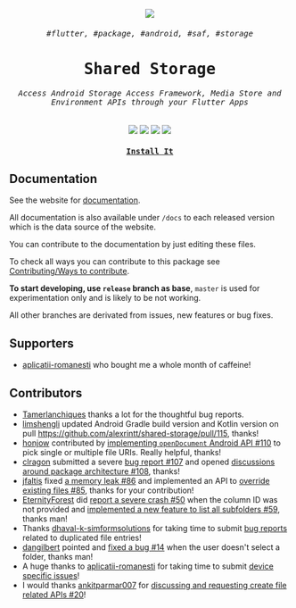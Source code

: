 <p align="center">
  <img src="https://user-images.githubusercontent.com/51419598/161439601-fc228a0d-d09d-4dbb-b5a3-ebc5dbcf9f46.png">
</p>

<h6 align="center"><samp>#flutter, #package, #android, #saf, #storage</samp></h6>
<samp><h1 align="center">Shared Storage</h1></samp>

<h6 align="center">
    <samp>
      Access Android <kbd>Storage Access Framework</kbd>, <kbd>Media Store</kbd> and <kbd>Environment</kbd> APIs through your Flutter Apps
    </samp>
</h6>

<p align="center">
  <a href="https://pub.dev/packages/shared_storage"><img src="https://img.shields.io/pub/v/shared_storage.svg?style=for-the-badge&color=22272E&showLabel=false&labelColor=15191f&logo=dart&logoColor=blue"></a>
  <img src="https://img.shields.io/badge/Kotlin-22272E?&style=for-the-badge&logo=kotlin&logoColor=9966FF">
  <img src="https://img.shields.io/badge/Dart-22272E?style=for-the-badge&logo=dart&logoColor=2BB7F6">
  <img src="https://img.shields.io/badge/Flutter-22272E?style=for-the-badge&logo=flutter&logoColor=66B1F1">
</p>

<h4 align="center"><samp><a href="https://pub.dev/packages/shared_storage">Install It</a></samp></h4>

## Documentation

See the website for [documentation](https://alexrintt.github.io/shared-storage).

All documentation is also available under `/docs` to each released version which is the data source of the website.

You can contribute to the documentation by just editing these files.

To check all ways you can contribute to this package see [Contributing/Ways to contribute](https://alexrintt.github.io/shared-storage/Contributing/Ways%20to%20contribute/).

**To start developing, use `release` branch as base**, `master` is used for experimentation only and is likely to be not working.

All other branches are derivated from issues, new features or bug fixes.

## Supporters

- [aplicatii-romanesti](https://www.bibliotecaortodoxa.ro/) who bought me a whole month of caffeine!

## Contributors

- [Tamerlanchiques](https://github.com/Tamerlanchiques) thanks a lot for the thoughtful bug reports.
- [limshengli](https://github.com/limshengli) updated Android Gradle build version and Kotlin version on pull https://github.com/alexrintt/shared-storage/pull/115, thanks!
- [honjow](https://github.com/honjow) contributed by [implementing `openDocument` Android API #110](https://github.com/alexrintt/shared-storage/pull/110) to pick single or multiple file URIs. Really helpful, thanks!
- [clragon](https://github.com/clragon) submitted a severe [bug report #107](https://github.com/alexrintt/shared-storage/issues/107) and opened [discussions around package architecture #108](https://github.com/alexrintt/shared-storage/discussions/108), thanks!
- [jfaltis](https://github.com/jfaltis) fixed [a memory leak #86](https://github.com/alexrintt/shared-storage/pull/86) and implemented an API to [override existing files #85](https://github.com/alexrintt/shared-storage/pull/85), thanks for your contribution!
- [EternityForest](https://github.com/EternityForest) did [report a severe crash #50](https://github.com/alexrintt/shared-storage/issues/50) when the column ID was not provided and [implemented a new feature to list all subfolders #59](https://github.com/alexrintt/shared-storage/pull/59), thanks man!
- Thanks [dhaval-k-simformsolutions](https://github.com/dhaval-k-simformsolutions) for taking time to submit [bug reports](https://github.com/alexrintt/shared-storage/issues?q=is%3Aissue+author%3Adhaval-k-simformsolutions) related to duplicated file entries!
- [dangilbert](https://github.com/dangilbert) pointed and [fixed a bug #14](https://github.com/alexrintt/shared-storage/pull/14) when the user doesn't select a folder, thanks man!
- A huge thanks to [aplicatii-romanesti](https://www.bibliotecaortodoxa.ro/) for taking time to submit [device specific issues](https://github.com/alexrintt/shared-storage/issues?q=author%3Aaplicatii-romanesti)!
- I would thanks [ankitparmar007](https://github.com/ankitparmar007) for [discussing and requesting create file related APIs #20](https://github.com/alexrintt/shared-storage/issues/10)!
